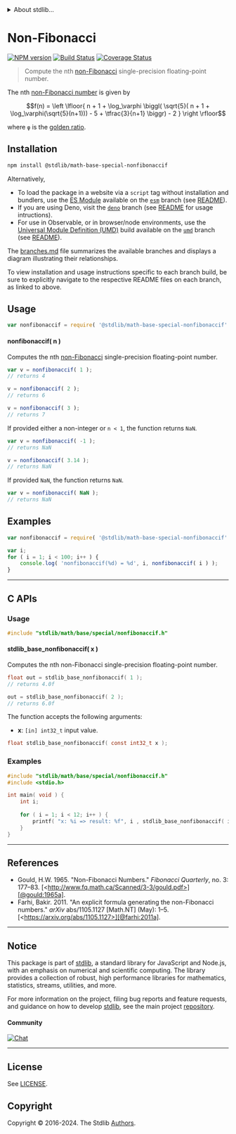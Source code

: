 <!--

@license Apache-2.0

Copyright (c) 2024 The Stdlib Authors.

Licensed under the Apache License, Version 2.0 (the "License");
you may not use this file except in compliance with the License.
You may obtain a copy of the License at

   http://www.apache.org/licenses/LICENSE-2.0

Unless required by applicable law or agreed to in writing, software
distributed under the License is distributed on an "AS IS" BASIS,
WITHOUT WARRANTIES OR CONDITIONS OF ANY KIND, either express or implied.
See the License for the specific language governing permissions and
limitations under the License.

-->


<details>
  <summary>
    About stdlib...
  </summary>
  <p>We believe in a future in which the web is a preferred environment for numerical computation. To help realize this future, we've built stdlib. stdlib is a standard library, with an emphasis on numerical and scientific computation, written in JavaScript (and C) for execution in browsers and in Node.js.</p>
  <p>The library is fully decomposable, being architected in such a way that you can swap out and mix and match APIs and functionality to cater to your exact preferences and use cases.</p>
  <p>When you use stdlib, you can be absolutely certain that you are using the most thorough, rigorous, well-written, studied, documented, tested, measured, and high-quality code out there.</p>
  <p>To join us in bringing numerical computing to the web, get started by checking us out on <a href="https://github.com/stdlib-js/stdlib">GitHub</a>, and please consider <a href="https://opencollective.com/stdlib">financially supporting stdlib</a>. We greatly appreciate your continued support!</p>
</details>

# Non-Fibonacci

[![NPM version][npm-image]][npm-url] [![Build Status][test-image]][test-url] [![Coverage Status][coverage-image]][coverage-url] <!-- [![dependencies][dependencies-image]][dependencies-url] -->

> Compute the nth [non-Fibonacci][fibonacci-number] single-precision floating-point number.

<!-- Section to include introductory text. Make sure to keep an empty line after the intro `section` element and another before the `/section` close. -->

<section class="intro">

The nth [non-Fibonacci number][fibonacci-number] is given by

<!-- <equation class="equation" label="eq:nonfibonaccif_number" align="center" raw="f(n) = \left \lfloor{ n + 1 + \log_\varphi \biggl( \sqrt{5}( n + 1 + \log_\varphi(\sqrt{5}(n+1))) - 5 + \tfrac{3}{n+1} \biggr) - 2 } \right \rfloor" alt="Formula to compute the nth non-Fibonacci number."> -->

```math
f(n) = \left \lfloor{ n + 1 + \log_\varphi \biggl( \sqrt{5}( n + 1 + \log_\varphi(\sqrt{5}(n+1))) - 5 + \tfrac{3}{n+1} \biggr) - 2 } \right \rfloor
```

<!-- <div class="equation" align="center" data-raw-text="f(n) = \left \lfloor{ n + 1 + \log_\varphi \biggl( \sqrt{5}( n + 1 + \log_\varphi(\sqrt{5}(n+1))) - 5 + \tfrac{3}{n+1} \biggr) - 2 } \right \rfloor" data-equation="eq:nonfibonaccif_number">
    <img src="https://cdn.jsdelivr.net/gh/stdlib-js/stdlib@bb29798906e119fcb2af99e94b60407a270c9b32/lib/node_modules/@stdlib/math/base/special/nonfibonaccif/docs/img/equation_nonfibonacci_number.svg" alt="Formula to compute the nth non-Fibonacci number.">
    <br>
</div> -->

<!-- </equation> -->

where `φ` is the [golden ratio][golden-ratio].

</section>

<!-- /.intro -->

<!-- Package usage documentation. -->

<section class="installation">

## Installation

```bash
npm install @stdlib/math-base-special-nonfibonaccif
```

Alternatively,

-   To load the package in a website via a `script` tag without installation and bundlers, use the [ES Module][es-module] available on the [`esm`][esm-url] branch (see [README][esm-readme]).
-   If you are using Deno, visit the [`deno`][deno-url] branch (see [README][deno-readme] for usage intructions).
-   For use in Observable, or in browser/node environments, use the [Universal Module Definition (UMD)][umd] build available on the [`umd`][umd-url] branch (see [README][umd-readme]).

The [branches.md][branches-url] file summarizes the available branches and displays a diagram illustrating their relationships.

To view installation and usage instructions specific to each branch build, be sure to explicitly navigate to the respective README files on each branch, as linked to above.

</section>

<section class="usage">

## Usage

```javascript
var nonfibonaccif = require( '@stdlib/math-base-special-nonfibonaccif' );
```

#### nonfibonaccif( n )

Computes the nth [non-Fibonacci][fibonacci-number] single-precision floating-point number.

```javascript
var v = nonfibonaccif( 1 );
// returns 4

v = nonfibonaccif( 2 );
// returns 6

v = nonfibonaccif( 3 );
// returns 7
```

If provided either a non-integer or `n < 1`, the function returns `NaN`. 

```javascript
var v = nonfibonaccif( -1 );
// returns NaN

v = nonfibonaccif( 3.14 );
// returns NaN
```

If provided `NaN`, the function returns `NaN`.

```javascript
var v = nonfibonaccif( NaN );
// returns NaN
```

</section>

<!-- /.usage -->

<!-- Package usage notes. Make sure to keep an empty line after the `section` element and another before the `/section` close. -->

<section class="notes">

</section>

<!-- /.notes -->

<section class="examples">

## Examples

<!-- eslint no-undef: "error" -->

```javascript
var nonfibonaccif = require( '@stdlib/math-base-special-nonfibonaccif' );

var i;
for ( i = 1; i < 100; i++ ) {
    console.log( 'nonfibonaccif(%d) = %d', i, nonfibonaccif( i ) );
}
```

</section>

<!-- /.examples -->

<!-- C interface documentation. -->

* * *

<section class="c">

## C APIs

<!-- Section to include introductory text. Make sure to keep an empty line after the intro `section` element and another before the `/section` close. -->

<section class="intro">

</section>

<!-- /.intro -->

<!-- C usage documentation. -->

<section class="usage">

### Usage

```c
#include "stdlib/math/base/special/nonfibonaccif.h"
```

#### stdlib_base_nonfibonaccif( x )

Computes the nth non-Fibonacci single-precision floating-point number.

```c
float out = stdlib_base_nonfibonaccif( 1 );
// returns 4.0f

out = stdlib_base_nonfibonaccif( 2 );
// returns 6.0f
```

The function accepts the following arguments:

-   **x**: `[in] int32_t` input value.

```c
float stdlib_base_nonfibonaccif( const int32_t x );
```

</section>

<!-- /.usage -->

<!-- C API usage notes. Make sure to keep an empty line after the `section` element and another before the `/section` close. -->

<section class="notes">

</section>

<!-- /.notes -->

<!-- C API usage examples. -->

<section class="examples">

### Examples

```c
#include "stdlib/math/base/special/nonfibonaccif.h"
#include <stdio.h>

int main( void ) {
    int i;
    
    for ( i = 1; i < 12; i++ ) {
        printf( "x: %i => result: %f", i , stdlib_base_nonfibonaccif( i ) );
    }
}
```

</section>

<!-- /.examples -->

</section>

<!-- /.c -->

<!-- Section to include cited references. If references are included, add a horizontal rule *before* the section. Make sure to keep an empty line after the `section` element and another before the `/section` close. -->

* * *

<section class="references">

## References

-   Gould, H.W. 1965. "Non-Fibonacci Numbers." _Fibonacci Quarterly_, no. 3: 177–83. [&lt;http://www.fq.math.ca/Scanned/3-3/gould.pdf>][@gould:1965a].
-   Farhi, Bakir. 2011. "An explicit formula generating the non-Fibonacci numbers." _arXiv_ abs/1105.1127 \[Math.NT] (May): 1–5. [&lt;https://arxiv.org/abs/1105.1127>][@farhi:2011a].

</section>

<!-- /.references -->

<!-- Section for related `stdlib` packages. Do not manually edit this section, as it is automatically populated. -->

<section class="related">

</section>

<!-- /.related -->

<!-- Section for all links. Make sure to keep an empty line after the `section` element and another before the `/section` close. -->


<section class="main-repo" >

* * *

## Notice

This package is part of [stdlib][stdlib], a standard library for JavaScript and Node.js, with an emphasis on numerical and scientific computing. The library provides a collection of robust, high performance libraries for mathematics, statistics, streams, utilities, and more.

For more information on the project, filing bug reports and feature requests, and guidance on how to develop [stdlib][stdlib], see the main project [repository][stdlib].

#### Community

[![Chat][chat-image]][chat-url]

---

## License

See [LICENSE][stdlib-license].


## Copyright

Copyright &copy; 2016-2024. The Stdlib [Authors][stdlib-authors].

</section>

<!-- /.stdlib -->

<!-- Section for all links. Make sure to keep an empty line after the `section` element and another before the `/section` close. -->

<section class="links">

[npm-image]: http://img.shields.io/npm/v/@stdlib/math-base-special-nonfibonaccif.svg
[npm-url]: https://npmjs.org/package/@stdlib/math-base-special-nonfibonaccif

[test-image]: https://github.com/stdlib-js/math-base-special-nonfibonaccif/actions/workflows/test.yml/badge.svg?branch=main
[test-url]: https://github.com/stdlib-js/math-base-special-nonfibonaccif/actions/workflows/test.yml?query=branch:main

[coverage-image]: https://img.shields.io/codecov/c/github/stdlib-js/math-base-special-nonfibonaccif/main.svg
[coverage-url]: https://codecov.io/github/stdlib-js/math-base-special-nonfibonaccif?branch=main

<!--

[dependencies-image]: https://img.shields.io/david/stdlib-js/math-base-special-nonfibonaccif.svg
[dependencies-url]: https://david-dm.org/stdlib-js/math-base-special-nonfibonaccif/main

-->

[chat-image]: https://img.shields.io/gitter/room/stdlib-js/stdlib.svg
[chat-url]: https://app.gitter.im/#/room/#stdlib-js_stdlib:gitter.im

[stdlib]: https://github.com/stdlib-js/stdlib

[stdlib-authors]: https://github.com/stdlib-js/stdlib/graphs/contributors

[umd]: https://github.com/umdjs/umd
[es-module]: https://developer.mozilla.org/en-US/docs/Web/JavaScript/Guide/Modules

[deno-url]: https://github.com/stdlib-js/math-base-special-nonfibonaccif/tree/deno
[deno-readme]: https://github.com/stdlib-js/math-base-special-nonfibonaccif/blob/deno/README.md
[umd-url]: https://github.com/stdlib-js/math-base-special-nonfibonaccif/tree/umd
[umd-readme]: https://github.com/stdlib-js/math-base-special-nonfibonaccif/blob/umd/README.md
[esm-url]: https://github.com/stdlib-js/math-base-special-nonfibonaccif/tree/esm
[esm-readme]: https://github.com/stdlib-js/math-base-special-nonfibonaccif/blob/esm/README.md
[branches-url]: https://github.com/stdlib-js/math-base-special-nonfibonaccif/blob/main/branches.md

[stdlib-license]: https://raw.githubusercontent.com/stdlib-js/math-base-special-nonfibonaccif/main/LICENSE

[fibonacci-number]: https://en.wikipedia.org/wiki/Fibonacci_number

[golden-ratio]: https://en.wikipedia.org/wiki/Golden_ratio

[@gould:1965a]: http://www.fq.math.ca/Scanned/3-3/gould.pdf

[@farhi:2011a]: https://arxiv.org/abs/1105.1127

<!-- <related-links> -->

<!-- </related-links> -->

</section>

<!-- /.links -->
